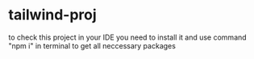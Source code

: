 # tailwind-proj

to check this project in your IDE you need to install it and use command "npm i" in terminal to get all neccessary packages
